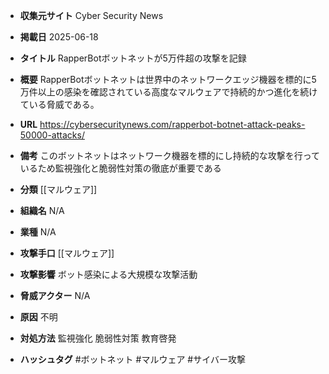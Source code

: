 - **収集元サイト**
Cyber Security News

- **掲載日**
2025-06-18

- **タイトル**
RapperBotボットネットが5万件超の攻撃を記録

- **概要**
RapperBotボットネットは世界中のネットワークエッジ機器を標的に5万件以上の感染を確認されている高度なマルウェアで持続的かつ進化を続けている脅威である。

- **URL**
https://cybersecuritynews.com/rapperbot-botnet-attack-peaks-50000-attacks/

- **備考**
このボットネットはネットワーク機器を標的にし持続的な攻撃を行っているため監視強化と脆弱性対策の徹底が重要である

- **分類**
[[マルウェア]]

- **組織名**
N/A

- **業種**
N/A

- **攻撃手口**
[[マルウェア]]

- **攻撃影響**
ボット感染による大規模な攻撃活動

- **脅威アクター**
N/A

- **原因**
不明

- **対処方法**
監視強化 脆弱性対策 教育啓発

- **ハッシュタグ**
#ボットネット #マルウェア #サイバー攻撃
